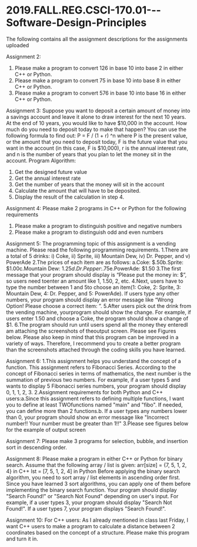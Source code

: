 # 2019.FALL.REG.CSCI-170.01---Software-Design-Principles
The following contains all the assignment descriptions for the assignments uploaded

Assignment 2:
1. Please make a program to convert 126 in base 10 into base 2 in either C++ or Python.
2. Please make a program to convert 75 in base 10 into base 8 in either C++ or Python.
3. Please make a program to convert 576 in base 10 into base 16 in either C++ or Python.
 
 
 
Assignment 3:
Suppose you want to deposit a certain amount of money into a savings account and leave it alone to draw interest for the next 10 years.
At the end of 10 years, you would like to have $10,000 in the account. How much do you need to deposit today to make that happen? You can use
the following formula to find out:
P = F / (1 + r) ^n
where P is the present value, or the amount that you need to deposit today, F is the future value that you want in the account (in this case, F is $10,000),
r is the annual interest rate, and n is the number of years that you plan to let the money sit in the account.
Program Algorithm:
1. Get the designed future value
2. Get the annual interest rate
3. Get the number of years that the money will sit in the account
4. Calculate the amount that will have to be deposited.
5. Display the result of the calculation in step 4.



Assignment 4:
Please make 2 programs in C++ or Python for the following requirements
1. Please make a program to distinguish positive and negative numbers
1. Please make a program to distinguish odd and even numbers



Assignment 5:
The programming topic of this assignment is a vending machine. Please read the following programming requirements.
1.There are a total of 5 drinks: i) Coke, ii) Sprite, iii) Mountain Dew, iv) Dr. Pepper, and v) PowerAde
2.The prices of each item are as follows: a.Coke: $.50b.Sprite: $1.00c.Mountain Dew: $1.25d.Dr.Pepper:$.75e.PowerAde: $1.50
3.The first message that your program should display is “Please put the money in: $”, so users need toenter an amount like 1, 1.50, 2, etc.
4.Next,  users have  to type  the  number  between  1  and  5to  choose  an  item(1:  Coke,  2:  Sprite,  3: Mountain Dew, 4: Dr. Pepper, and 5: PowerAde).
  If users type any other numbers, your program should display an error message like “Wrong Option! Please choose a correct item: ”.
5.After users pick out the drink from the vending machine, yourprogram should show the change. For example, if users enter 1.50 and choose a Coke,
  the program should show a change of $1.
6.The program should run until users spend all the money they enteredI am attaching the screenshots of theoutput screen. Please see Figures below.
  Please also keep in mind that this program can be improved in a variety of ways. Therefore, I recommend you to create a better program than the screenshots
  attached through the coding skills you have learned.



Assignment 6:
1.This  assignment  helps  you  understand  the  concept  of  a  function.  This  assignment  refers  to Fibonacci Series.
  According to the concept of Fibonacci series in terms of mathematics, the next number is the summation of previous two numbers.
  For  example,  if a  user types  5 and wants to display 5 Fibonacci series numbers, your program should display 0, 1, 1, 2, 3.
2.Assignment requirements for both Python and C++ users:a.Since this assignment refers  to defining multiple functions,
  I want you to define at least TWOfunctions named "main" and "fibo". If needed, you can define more than 2 functions.b.
  If a user types any numbers lower than 0, your program should show an error message like "Incorrect number!! Your number must be greater than 1!!"
3.Please see figures below for the example of output screen



Assignment 7:
Please make 3 programs for selection, bubble, and insertion sort in descending order.



Assignment 8:
Please make a program in either C++ or Python for binary search. Assume that the following array / list is given:
arr[size] = {7, 5, 1, 2, 4} in C++
lst = [7, 5, 1, 2, 4] in Python
Before applying the binary search algorithm, you need to sort array / list elements in ascending order first.
Since you have learned 3 sort algorithms, you can apply one of them before implementing the binary search function.
Your program should display "Search Found!" or "Search Not Found" depending on user's input.
For example, if a user types 3, your program should display "Search Not Found!". If a user types 7, your program displays "Search Found!".




Assignment 10:
For C++ users: As I already mentioned in class last Friday, I want C++ users to make a program to calculate a distance between 2 coordinates
based on the concept of a structure.  Please make this program and turn it in.
